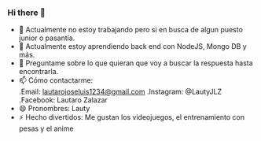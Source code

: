 ### Hi there 👋


- 🔭 Actualmente no estoy trabajando pero si en busca de algun puesto junior o pasantía. 
- 🌱 Actualmente estoy aprendiendo back end con NodeJS, Mongo DB y más.
- 💬 Preguntame sobre lo que quieran que voy a buscar la respuesta hasta encontrarla.
- 📫 Cómo contactarme: </br> .Email: lautarojoseluis1234@gmail.com
  .Instagram: @LautyJLZ
  .Facebook: Lautaro Zalazar
- 😄 Pronombres: Lauty
- ⚡ Hecho divertidos: Me gustan los videojuegos, el entrenamiento con pesas y el anime

<!--
**LautaroJLZ/LautaroJLZ** is a ✨ _special_ ✨ repository because its `README.md` (this file) appears on your GitHub profile.

Here are some ideas to get you started:

- 🔭 I’m currently working on ...
- 🌱 I’m currently learning ...
- 👯 I’m looking to collaborate on ...
- 🤔 I’m looking for help with ...
- 💬 Ask me about ...
- 📫 How to reach me: ...
- 😄 Pronouns: ...
- ⚡ Fun fact: ...
-->
